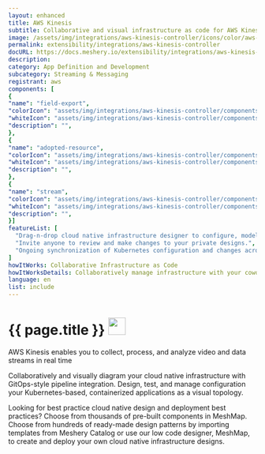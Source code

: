 ```yaml
---
layout: enhanced
title: AWS Kinesis
subtitle: Collaborative and visual infrastructure as code for AWS Kinesis
image: /assets/img/integrations/aws-kinesis-controller/icons/color/aws-kinesis-controller-color.svg
permalink: extensibility/integrations/aws-kinesis-controller
docURL: https://docs.meshery.io/extensibility/integrations/aws-kinesis-controller
description: 
category: App Definition and Development
subcategory: Streaming & Messaging
registrant: aws
components: [
{
"name": "field-export",
"colorIcon": "assets/img/integrations/aws-kinesis-controller/components/field-export/icons/color/field-export-color.svg",
"whiteIcon": "assets/img/integrations/aws-kinesis-controller/components/field-export/icons/white/field-export-white.svg",
"description": "",
},
{
"name": "adopted-resource",
"colorIcon": "assets/img/integrations/aws-kinesis-controller/components/adopted-resource/icons/color/adopted-resource-color.svg",
"whiteIcon": "assets/img/integrations/aws-kinesis-controller/components/adopted-resource/icons/white/adopted-resource-white.svg",
"description": "",
},
{
"name": "stream",
"colorIcon": "assets/img/integrations/aws-kinesis-controller/components/stream/icons/color/stream-color.svg",
"whiteIcon": "assets/img/integrations/aws-kinesis-controller/components/stream/icons/white/stream-white.svg",
"description": "",
}]
featureList: [
  "Drag-n-drop cloud native infrastructure designer to configure, model, and deploy your workloads.",
  "Invite anyone to review and make changes to your private designs.",
  "Ongoing synchronization of Kubernetes configuration and changes across any number of clusters."
]
howItWorks: Collaborative Infrastructure as Code
howItWorksDetails: Collaboratively manage infrastructure with your coworkers synchronously sharing the same designs.
language: en
list: include
---
```

<h1>{{ page.title }} <img src="{{ page.image }}" style="width: 35px; height: 35px;" /></h1>

<p>
AWS Kinesis enables you to collect, process, and analyze video and data streams in real time
</p>
<p>
    Collaboratively and visually diagram your cloud native infrastructure with GitOps-style pipeline integration. Design, test, and manage configuration your Kubernetes-based, containerized applications as a visual topology.
</p>
<p>
    Looking for best practice cloud native design and deployment best practices? Choose from thousands of pre-built components in MeshMap. Choose from hundreds of ready-made design patterns by importing templates from Meshery Catalog or use our low code designer, MeshMap, to create and deploy your own cloud native infrastructure designs.
</p>
